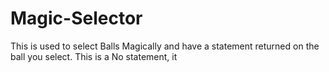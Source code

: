 # Magic-Selector
This is used to select Balls Magically and have a statement returned on the ball you select.
This is a No statement, it 
